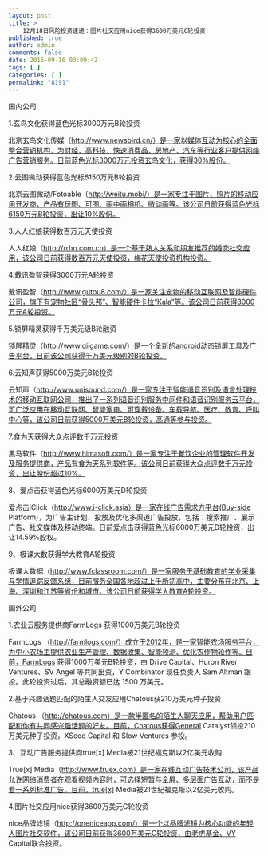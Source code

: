 ```yaml
---
layout: post
title: >
    12月18日风险投资速递：图片社交应用nice获得3600万美元C轮投资
published: true
author: admin
comments: false
date: 2015-09-16 03:09:42
tags: [ ]
categories: [ ]
permalink: "8191"
---
```



国内公司

1.玄鸟文化获得蓝色光标3000万元B轮投资

北京玄鸟文化传媒（http://www.newsbird.cn/）是一家以媒体互动为核心的全面整合营销机构，为财经、高科技、快速消费品、房地产、汽车等行业客户提供网络广告营销服务。日前蓝色光标3000万元投资玄鸟文化，获得30%股份。

2.云图微动获得蓝色光标6150万元B轮投资

北京云图微动/Fotoable（http://weitu.mobi/）是一家专注于图片、照片的移动应用开发商，产品有玩图、可图、画中画相机、微动画等。该公司日前获得蓝色光标6150万元B轮投资，出让10%股份。

3.人人红娘获得数百万元天使投资

人人红娘（http://rrhn.com.cn）是一个基于熟人关系和朋友推荐的婚恋社交应用，该公司日前获得数百万元天使投资，梅花天使投资机构投资。

4.戴讯盈智获得3000万元A轮投资

戴讯盈智（http://www.gutou8.com/）是一家关注宠物的移动互联网及智能硬件公司，旗下有宠物社区“骨头邦”、智能硬件卡拉“Kala”等。该公司日前获得3000万元A轮投资。

5.锁屏精灵获得千万美元级B轮融资

锁屏精灵（http://www.qiigame.com/）是一个全新的android动态锁屏工具及广告平台，日前该公司获得千万美元级别的B轮投资。

6.云知声获得5000万美元B轮投资

云知声（http://www.unisound.com/）是一家专注于智能语音识别及语言处理技术的移动互联网公司，推出了一系列语音识别服务中间件和语音识别服务云平台，可广泛应用在移动互联网、智能家电、可穿戴设备、车载导航、医疗、教育、呼叫中心等，该公司日前获得5000万美元B轮投资，高通等参与投资。

7.食为天获得大众点评数千万元投资

黑马软件（http://www.himasoft.com/）是一家专注于餐饮企业的管理软件开发及服务提供商，产品有食为天系列软件等。该公司日前获得大众点评数千万元投资，出让股份超过10%。

8、爱点击获得蓝色光标6000万美元D轮投资

爱点击iClick（http://www.i-click.asia）是一家在线广告需求方平台(Buy-side Platform)，为广告主计划、投放及优化多渠道广告投放，包括︰搜索推广、展示广告、社交媒体及移动终端。日前爱点击获得蓝色光标6000万美元D轮投资，出让14.59%股权。

9、极课大数获得学大教育A轮投资

极课大数据（http://www.fclassroom.com/）是一家服务于基础教育的学业采集与学情追踪反馈系统，目前服务全国各地超过上千所初高中，主要分布在北京、上海、深圳和江苏等省份和城市。该公司日前获得学大教育A轮投资。

国外公司

1.农业云服务提供商FarmLogs 获得1000万美元B轮投资

FarmLogs （http://farmlogs.com/）成立于2012年，是一家智能农场服务平台，为中小农场主提供农业生产管理、数据收集、智能预测、优化农作物轮作等。目前，FarmLogs 获得1000万美元B轮投资，由 Drive Capital、Huron River Ventures、SV Angel 等共同出资，Y Combinator 现任负责人 Sam Altman 跟投。此轮投资过后，其总融资额已达 1500 万美元。

2.基于兴趣话题匹配的陌生人交友应用Chatous获210万美元种子投资

Chatous （http://chatous.com）是一款半匿名的陌生人聊天应用，帮助用户匹配和你有共同感兴趣话题的好友。目前，Chatous获得General Catalyst领投210万美元种子投资，XSeed Capital 和 Slow Ventures 参投。

3、互动广告服务提供商true[x] Media被21世纪福克斯以2亿美元收购

True[x] Media（http://www.truex.com）是一家在线互动广告技术公司，该产品允许网络消费者在观看视频内容时，可选择短暂与全屏、多层面广告互动，而不是看一系列标准广告。目前，true[x] Media被21世纪福克斯以2亿美元收购。

4.图片社交应用nice获得3600万美元C轮投资

nice品牌滤镜（http://oneniceapp.com/）是一个以品牌滤镜为核心功能的年轻人图片社交软件，该公司日前获得3600万美元C轮投资，由老虎基金、VY Capital联合投资。